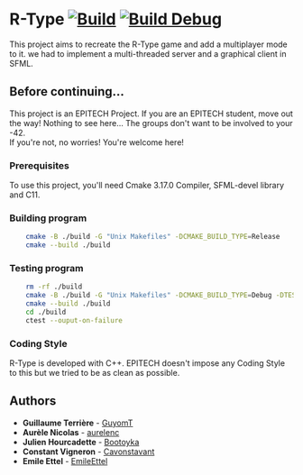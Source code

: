 # R-Type [![Build](https://github.com/TEAM-AAAAAAAAAAAAAAAA/RTYPE/actions/workflows/ci.yml/badge.svg)](https://github.com/TEAM-AAAAAAAAAAAAAAAA/RTYPE/actions/workflows/ci.yml) [![Build Debug](https://github.com/TEAM-AAAAAAAAAAAAAAAA/RTYPE/actions/workflows/build_debug.yml/badge.svg)](https://github.com/TEAM-AAAAAAAAAAAAAAAA/RTYPE/actions/workflows/build_debug.yml)

This project aims to recreate the R-Type game and add a multiplayer mode to it. we had to implement a multi-threaded server and a graphical client in SFML.

## Before continuing...

This project is an EPITECH Project. If you are an EPITECH student, move out the way! Nothing to see here... The groups don't want to be involved to your -42.<br/>If you're not, no worries! You're welcome here!

### Prerequisites

To use this project, you'll need Cmake 3.17.0 Compiler, SFML-devel library and C11.

### Building program

```bash
    cmake -B ./build -G "Unix Makefiles" -DCMAKE_BUILD_TYPE=Release
    cmake --build ./build
```

### Testing program

```bash
    rm -rf ./build
    cmake -B ./build -G "Unix Makefiles" -DCMAKE_BUILD_TYPE=Debug -DTESTING=ON
    cmake --build ./build
    cd ./build
    ctest --ouput-on-failure
```

### Coding Style

R-Type is developed with C++. EPITECH doesn't impose any Coding Style to this but we tried to be as clean as possible.

## Authors

* **Guillaume Terrière** - [GuyomT](https://github.com/GuyomT)
* **Aurèle Nicolas** - [aurelenc](https://github.com/aurelenc)
* **Julien Hourcadette** - [Bootoyka](https://github.com/Bootoyka)
* **Constant Vigneron** - [Cavonstavant](https://github.com/Cavonstavant)
* **Emile Ettel** - [EmileEttel](https://github.com/EmileEttel)

